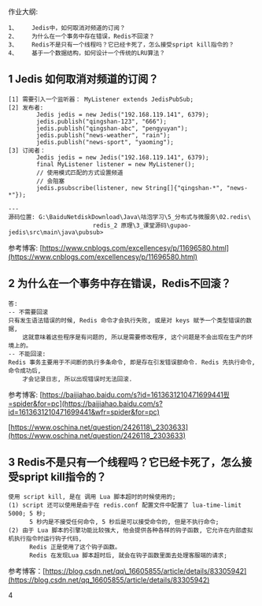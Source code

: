 作业大纲:

```
1、    Jedis中，如何取消对频道的订阅？
2、    为什么在一个事务中存在错误，Redis不回滚？
3、    Redis不是只有一个线程吗？它已经卡死了，怎么接受spript kill指令的？
4、    基于一个数据结构，如何设计一个传统的LRU算法？
```

## 1 Jedis 如何取消对频道的订阅？

```
[1] 需要引入一个监听器： MyListener extends JedisPubSub;
[2] 发布者:
        Jedis jedis = new Jedis("192.168.119.141", 6379);
        jedis.publish("qingshan-123", "666");
        jedis.publish("qingshan-abc", "pengyuyan");
        jedis.publish("news-weather", "rain");
        jedis.publish("news-sport", "yaoming");
[3] 订阅者：
        Jedis jedis = new Jedis("192.168.119.141", 6379);
        final MyListener listener = new MyListener();
        // 使用模式匹配的方式设置频道
        // 会阻塞
        jedis.psubscribe(listener, new String[]{"qingshan-*", "news-*"});

---
源码位置: G:\BaiduNetdiskDownload\Java\咕泡学习\5_分布式与微服务\02.redis\
                        redis_2 原理\3_课堂源码\gupao-jedis\src\main\java\pubsub>
```

参考博客:  [https://www.cnblogs.com/excellencesy/p/11696580.html](https://www.cnblogs.com/excellencesy/p/11696580.html)

## 2 为什么在一个事务中存在错误，Redis不回滚？

```
答:
-- 不需要回滚 
只有发生语法错误的时候, Redis 命令才会执行失败, 或是对 keys 赋予一个类型错误的数据,
    这就意味着这些程序是有问题的, 所以是需要修改程序, 这个问题是不会出现在生产的环境上的。
-- 不能回滚:
Redis 事务主要用于不间断的执行多条命令, 即是存在引发错误额命令. Redis 先执行命令, 命令成功后,
    才会记录日志, 所以出现错误时无法回滚.
```

参考博客: [https://baijiahao.baidu.com/s?id=1613631210471699441픴=spider&for=pc](https://baijiahao.baidu.com/s?id=1613631210471699441&wfr=spider&for=pc)

[https://www.oschina.net/question/2426118\_2303633](https://www.oschina.net/question/2426118_2303633)

## 3 Redis不是只有一个线程吗？它已经卡死了，怎么接受spript kill指令的？

```
使用 script kill, 是在 调用 Lua 脚本超时的时候使用的;
(1) script 还可以使用是由于在 redis.conf 配置文件中配置了 lua-time-limit 5000; 5 秒;
      5 秒内是不接受任何命令, 5 秒后是可以接受命令的, 但是不执行命令;
(2) 由于 Lua 脚本的引擎功能比较强大, 他会提供各种各样的钩子函数, 它允许在内部虚拟机执行指令时运行钩子代码,
      Redis 正是使用了这个钩子函数。
      Redis 在发现Lua 脚本超时后, 就会在钩子函数里面去处理客服端的请求;
```

参考博客：[https://blog.csdn.net/qq\_16605855/article/details/83305942](https://blog.csdn.net/qq_16605855/article/details/83305942)



4 



